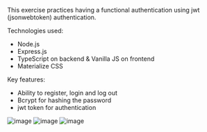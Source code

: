 This exercise practices having a functional authentication using jwt (jsonwebtoken) authentication.

Technologies used:
- Node.js
- Express.js
- TypeScript on backend & Vanilla JS on frontend
- Materialize CSS


Key features:

- Ability to register, login and log out
- Bcrypt for hashing the password
- jwt token for authentication


![image](https://github.com/user-attachments/assets/dc49b9c7-afc7-43c5-a4ce-0e5b09dbe41b)
![image](https://github.com/user-attachments/assets/b7a5c0e7-cfa5-4142-a483-e4f3871d4b13)
![image](https://github.com/user-attachments/assets/989cb50a-3a89-45a8-a4f5-3596acf53c85)



